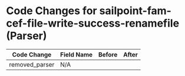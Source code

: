 # Code Changes for sailpoint-fam-cef-file-write-success-renamefile (Parser)

| Code Change | Field Name | Before | After |
|-------------|------------|--------|-------|
| removed_parser | N/A |  |  |
